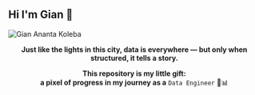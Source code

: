 ## Hi I'm Gian 👋

![Gian Ananta Koleba](https://i.pinimg.com/originals/26/39/e1/2639e168e8bd0e2b11c4b6f2e180a8b9.gif)

<!--
**GianTechWizard/GianTechWizard** is a ✨ _special_ ✨ repository because its `README.md` (this file) appears on your GitHub profile.

Here are some ideas to get you started:

- 🔭 I’m currently working on ...
- 🌱 I’m currently learning ...
- 👯 I’m looking to collaborate on ...
- 🤔 I’m looking for help with ...
- 💬 Ask me about ...
- 📫 How to reach me: ...
- 😄 Pronouns: ...
- ⚡ Fun fact: ...
-->
<div align="center">

**Just like the lights in this city, data is everywhere — but only when structured, it tells a story.**

**This repository is my little gift:**  
**a pixel of progress in my journey as a** `Data Engineer` 🚧📊

</div>
